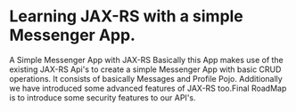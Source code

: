 # Learning JAX-RS with a simple Messenger App.
A Simple Messenger App with JAX-RS 
Basically this App makes use of the existing JAX-RS Api's to create a simple Messenger App with basic CRUD operations.
It consists of basically Messages and Profile Pojo.
Additionally we have introduced some advanced features of JAX-RS too.Final RoadMap is to introduce some security features to our API's.
